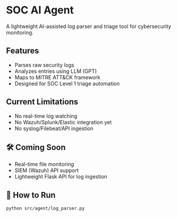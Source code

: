 # SOC AI Agent

A lightweight AI-assisted log parser and triage tool for cybersecurity monitoring.

##  Features
- Parses raw security logs
- Analyzes entries using LLM (GPT)
- Maps to MITRE ATT&CK framework
- Designed for SOC Level 1 triage automation

##  Current Limitations
- No real-time log watching
- No Wazuh/Splunk/Elastic integration yet
- No syslog/Filebeat/API ingestion

## 🛠 Coming Soon
- Real-time file monitoring
- SIEM (Wazuh) API support
- Lightweight Flask API for log ingestion

## 🚀 How to Run

```bash
python src/agent/log_parser.py
